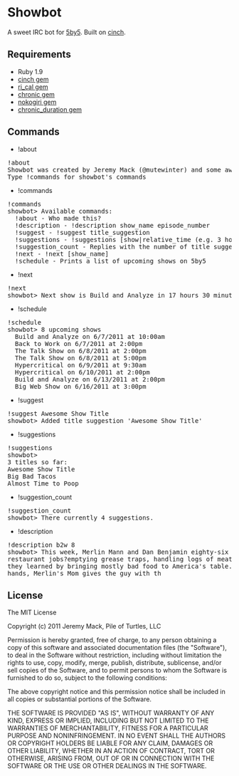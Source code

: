 # Showbot

A sweet IRC bot for [5by5](http://5by5.tv). Built on [cinch](https://github.com/ymendel/cinch/blob/master/lib/cinch/base.rb).

## Requirements

* Ruby 1.9
* [cinch gem](http://rubygems.org/gems/cinch)
* [ri_cal gem](http://rubygems.org/gems/ri_cal)
* [chronic gem](http://rubygems.org/gems/chronic)
* [nokogiri gem](http://rubygems.org/gems/nokogiri)
* [chronic_duration gem](http://rubygems.org/gems/chronic_duration)

## Commands

* !about
<pre>
!about
Showbot was created by Jeremy Mack (@mutewinter) and some awesome contributors on github. The project page is located at https://github.com/mutewinter/Showbot
Type !commands for showbot's commands
</pre>
* !commands
<pre>
!commands
showbot> Available commands:
  !about - Who made this?
  !description - !description show_name episode_number
  !suggest - !suggest title_suggestion
  !suggestions - !suggestions [show|relative_time (e.g. 3 hours ago)]
  !suggestion_count - Replies with the number of title suggestions showbot has collected.
  !next - !next [show_name]
  !schedule - Prints a list of upcoming shows on 5by5
</pre>
* !next
<pre>
!next
showbot> Next show is Build and Analyze in 17 hours 30 minutes 35 seconds (05/30/2011)
</pre>
* !schedule
<pre>
!schedule
showbot> 8 upcoming shows
  Build and Analyze on 6/7/2011 at 10:00am
  Back to Work on 6/7/2011 at 2:00pm
  The Talk Show on 6/8/2011 at 2:00pm
  The Talk Show on 6/8/2011 at 5:00pm
  Hypercritical on 6/9/2011 at 9:30am
  Hypercritical on 6/10/2011 at 2:00pm
  Build and Analyze on 6/13/2011 at 2:00pm
  Big Web Show on 6/16/2011 at 3:00pm
</pre>
* !suggest
<pre>
!suggest Awesome Show Title
showbot> Added title suggestion 'Awesome Show Title'
</pre>
* !suggestions
<pre>
!suggestions
showbot>
3 titles so far:
Awesome Show Title
Big Bad Tacos
Almost Time to Poop
</pre>
* !suggestion_count
<pre>
!suggestion_count
showbot> There currently 4 suggestions.
</pre>
* !description
<pre>
!description b2w 8
showbot> This week, Merlin Mann and Dan Benjamin eighty-six their
restaurant jobs?emptying grease traps, handling logs of meat, and sharing what
they learned by bringing mostly bad food to America's table. Dan burns velvet
hands, Merlin's Mom gives the guy with th
</pre>

## License

The MIT License

Copyright (c) 2011 Jeremy Mack, Pile of Turtles, LLC

Permission is hereby granted, free of charge, to any person obtaining a copy
of this software and associated documentation files (the "Software"), to deal
in the Software without restriction, including without limitation the rights
to use, copy, modify, merge, publish, distribute, sublicense, and/or sell
copies of the Software, and to permit persons to whom the Software is
furnished to do so, subject to the following conditions:

The above copyright notice and this permission notice shall be included in
all copies or substantial portions of the Software.

THE SOFTWARE IS PROVIDED "AS IS", WITHOUT WARRANTY OF ANY KIND, EXPRESS OR
IMPLIED, INCLUDING BUT NOT LIMITED TO THE WARRANTIES OF MERCHANTABILITY,
FITNESS FOR A PARTICULAR PURPOSE AND NONINFRINGEMENT. IN NO EVENT SHALL THE
AUTHORS OR COPYRIGHT HOLDERS BE LIABLE FOR ANY CLAIM, DAMAGES OR OTHER
LIABILITY, WHETHER IN AN ACTION OF CONTRACT, TORT OR OTHERWISE, ARISING FROM,
OUT OF OR IN CONNECTION WITH THE SOFTWARE OR THE USE OR OTHER DEALINGS IN
THE SOFTWARE.
